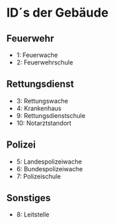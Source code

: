 # ID´s der Gebäude

## Feuerwehr

- 1: Feuerwache
- 2: Feuerwehrschule

## Rettungsdienst

- 3: Rettungswache
- 4: Krankenhaus
- 9: Rettungsdienstschule
- 10: Notarztstandort

## Polizei

- 5: Landespolizeiwache
- 6: Bundespolizeiwache
- 7: Polizeischule

## Sonstiges

- 8: Leitstelle
